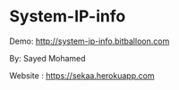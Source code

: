 # System-IP-info

 Demo: http://system-ip-info.bitballoon.com

 
 By: Sayed Mohamed

 Website : https://sekaa.herokuapp.com
